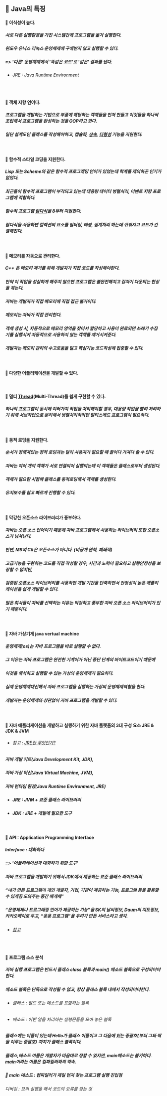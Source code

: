 ## :pushpin: Java의 특징
#### :round_pushpin: 이식성이 높다.
##### 사로 다른 실행환경을 가진 시스템간에 프로그램을 옮겨 실행한다.
##### 윈도우 유닉스 리눅스 운영체제에 구애받지 않고 실행할 수 있다. 
##### => '다른' 운영체제에서 '똑같은 코드'로 '같은' 결과를 낸다.
* ###### JRE : Java Runtime Environment

<br>

#### :round_pushpin: 객체 지향 언어다.
##### 프로그램을 개발하는 기법으로 부품에 해당하는 객체들을 먼저 만들고 이것들을 하나씩 조립해서 프로그램을 완성하는 것을 OOP라고 한다.
##### 일단 설계도인 클래스를 작성해야하고, 캡슐화, [상속](https://github.com/6161990/TIL/blob/main/Java/Inheritance.md), [다형성](https://github.com/6161990/TIL/blob/main/Java/Polymorphism.md) 기능을 지원한다.

<br>

#### :round_pushpin: 함수적 스타일 코딩을 지원한다.
##### Lisp 또는 Scheme와 같은 함수적 프로그래밍 언어가 있었는데 학계를 제외하곤 인기가 없었다. 
##### 최근들어 함수적 프로그램이 부각되고 있는데 대용량 데이터 병렬처리, 이벤트 지향 프로그램에 적합하다.
##### 함수적 프로그램 [람다식](https://github.com/6161990/TIL/blob/main/Java/Lambda%20Expression.md)을 8부터 지원한다.
##### 람다식을 사용하면 컬렉션의 요소를 필터링, 매핑, 집계처리 하는데 쉬워지고 코드가 간결해진다.

<br>

#### :round_pushpin: 메모리를 자동으로 관리한다. 
##### C++ 은 메모리 제거를 위해 개발자가 직접 코드를 작성해야한다.
##### 만약 이 작업을 성실하게 해주지 않으면 프로그램은 불완전해지고 갑자기 다운되는 현상을 겪는다.
##### 자바는 개발자가 직접 메모리에 직접 접근 불가이다. 
##### 메모리는 자바가 직접 관리한다.
##### 객체 생성 시, 자동적으로 메모리 영역을 찾아서 할당하고 사용이 완료되면 쓰레기 수집기를 실행시켜 자동적으로 사용하지 않는 객체를 제거시켜준다.
##### 개발자는 메모리 관리의 수고로움을 덜고 핵심기능 코드작성에 집중할 수 있다.

<br>

#### :round_pushpin: 다양한 어플리케이션을 개발할 수 있다.

<br>

#### :round_pushpin: 멀티 [Thread](https://github.com/6161990/TIL/blob/main/Java/Thread.md)(Multi-Thread)를 쉽게 구현할 수 있다.
##### 하나의 프로그램이 동시에 여러가지 작업을 처리해야할 경우, 대용량 작업을 빨리 처리하기 위해 서브작업으로 분리해서 병렬처리하려면 멀티스레드 프로그램이 필요하다.

<br>

#### :round_pushpin: 동적 로딩을 지원한다.
##### 순서가 정해져있는 정적 로딩과는 달리 사용자가 필요할 때 끌어다 가져다 쓸 수 있다.
##### 자바는 여러 개의 객체가 서로 연결되어 실행되는데 이 객체들은 클래스로부터 생성된다.
##### 객체가 필요한 시점에 클래스를 동적로딩해서 객체를 생성한다.
##### 유지보수를 쉽고 빠르게 진행할 수 있다.

<br>

#### :round_pushpin: 막강한 오픈소스 라이브러리가 풍부하다.
##### 자바는 오픈 소스 언어이기 때문에 자바 프로그램에서 사용하는 라이브러리 또한 오픈소스가 넘쳐난다.
##### 반면, MS의 C#은 오픈소스가 아니다. (비공개 원칙, 폐쇄적)
##### 고급기능을 구현하는 코드를 직접 작성할 경우, 시간과 노력이 필요하고 실행안정성을 보장할 수 없지만, 
##### 검증된 오픈소스 라이브러리를 사용하면 개발 기간을 단축하면서 안정성이 높은 애플리케이션을 쉽게 개발할 수 있다.
##### 많은 회사들이 자바를 선택하는 이유는 막강하고 풍부한 자바 오픈 소스 라이브러리가 있기 때문이다.

<br>

#### :round_pushpin: 자바 가상기계 java vertual machine
##### 운영체제(os)는 자바 프로그램을 바로 실행할 수 없다. 
##### 그 이유는 자바 프로그램은 완전한 기계어가 아닌 중단 단계의 바이트코드이기 때문에
##### 이것을 해석하고 실행할 수 있는 가상의 운영체제가 필요하다. 
##### 실제 운영체제대신해서 자바 프로그램을 실행하는 가상의 운영체제역할을 한다.
##### 개발자는 운영체제와 상관없이 자바 프로그램을 개발할 수 있다.

<br>

#### :triangular_flag_on_post: 자바 애플리케이션을 개발하고 실행하기 위한 자바 플랫폼의 3대 구성 요소 JRE & JDK & JVM
* ###### 참고 : [JRE란 무엇인가?](https://www.itworld.co.kr/t/62076/%EA%B0%80%EC%83%81%ED%99%94/110768)
##### 자바 개발 키트(Java Development Kit, JDK), 
##### 자바 가상 머신(Java Virtual Machine, JVM), 
##### 자바 런타임 환경(Java Runtime Environment, JRE)
* ##### JRE : JVM + 표준 클래스 라이브러리
* ##### JDK : JRE + 개발에 필요한 도구

<br>

#### :triangular_flag_on_post: API : Application Programming Interface
#####     ***Interface : 대화하다*** 
##### => '어플리케이션과 대화하기 위한 도구'
##### 자바 프로그램을 개발하기 위해서 JDK에서 제공하는 표준 클래스 라이브러리
##### “내가 만든 프로그램이 개인 개발자, 기업, 기관이 제공하는 기능, 프로그램 등을 활용할 수 있게끔 도와주는 중간 매개체”
##### “운영체제나 프로그래밍 언어가 제공하는 기능”을 SK의 날씨정보, Daum의 지도정보, 카카오페이로 두고, “응용 프로그램”을 우리가 만든 서비스라고 생각.
* ###### [참고](https://dydrlaks.medium.com/api-%EB%9E%80-c0fd6222d34c)

<br>

#### :triangular_flag_on_post: 프로그램 소스 분석
##### 자바 실행 프로그램은 반드시 클래스 class 블록과 main() 메소드 블록으로 구성되어야한다.
##### 메소드 블록은 단독으로 작성될 수 없고, 항상 클래스 블록 내에서 작성되어야한다. 
* ###### 클래스 : 필드 또는 메소드를 포함하는 블록
* ###### 메소드 : 어떤 일을 처리하는 실행문들을 모아 놓은 블록
##### 클래스에는 이름이 있는데 Hello가 클래스 이름이고 그 다음에 있는 중괄호{부터 그와 짝을 이루는 중괄호} 까지가 클래스 블록이다.
##### 클래스,메소드 이름은 개발자가 마음대로 정할 수 있지만, main메소드는 불가하다. main이라는 이름은 컴파일러와의 약속.
  #####   :triangular_flag_on_post: main 메소드 : 컴파일러가 제일 먼저 찾는 프로그램 실행 진입점 
  ######    디버깅 : 모의 실행을 해서 코드의 오류를 찾는 것 
